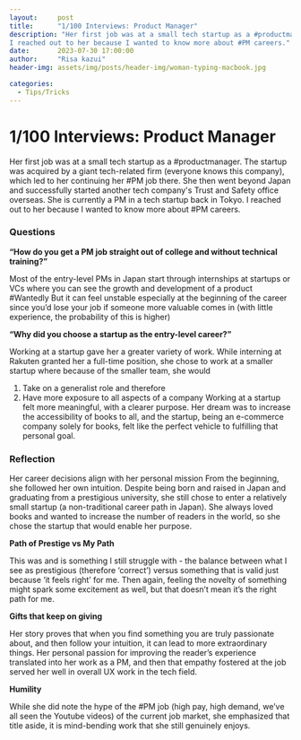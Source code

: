 ```yaml
---
layout:     post
title:      "1/100 Interviews: Product Manager"
description: "Her first job was at a small tech startup as a #productmanager. The startup was acquired by a giant tech-related firm (everyone knows this company), which led to her continuing her #PM job there. She then went beyond Japan and successfully started another tech company's Trust and Safety office overseas. She is currently a PM in a tech startup back in Tokyo. 
I reached out to her because I wanted to know more about #PM careers."
date:       2023-07-30 17:00:00
author:     "Risa kazui"
header-img: assets/img/posts/header-img/woman-typing-macbook.jpg

categories:
  - Tips/Tricks
---
```


# 1/100 Interviews: Product Manager

Her first job was at a small tech startup as a #productmanager. The startup was acquired by a giant tech-related firm (everyone knows this company), which led to her continuing her #PM job there. She then went beyond Japan and successfully started another tech company's Trust and Safety office overseas. She is currently a PM in a tech startup back in Tokyo. 
I reached out to her because I wanted to know more about #PM careers.


### Questions

**“How do you get a PM job straight out of college and without technical training?”**

Most of the entry-level PMs in Japan start through internships at startups or VCs where you can see the growth and development of a product
#Wantedly
But it can feel unstable especially at the beginning of the career since you’d lose your job if someone more valuable comes in (with little experience, the probability of this is higher)

**“Why did you choose a startup as the entry-level career?”**

Working at a startup gave her a greater variety of work. While interning at Rakuten granted her a full-time position, she chose to work at a smaller startup where because of the smaller team, she would 
1. Take on a generalist role and therefore 
2. Have more exposure to all aspects of a company
Working at a startup felt more meaningful, with a clearer purpose. Her dream was to increase the accessibility of books to all, and the startup, being an e-commerce company solely for books, felt like the perfect vehicle to fulfilling that personal goal.


### Reflection

Her career decisions align with her personal mission
From the beginning, she followed her own intuition. Despite being born and raised in Japan and graduating from a prestigious university, she still chose to enter a relatively small startup (a non-traditional career path in Japan). She always loved books and wanted to increase the number of readers in the world, so she chose the startup that would enable her purpose.

**Path of Prestige vs My Path**

This was and is something I still struggle with - the balance between what I see as prestigious (therefore ‘correct’) versus something that is valid just because ‘it feels right’ for me. Then again, feeling the novelty of something might spark some excitement as well, but that doesn’t mean it’s the right path for me. 

**Gifts that keep on giving**

Her story proves that when you find something you are truly passionate about, and then follow your intuition, it can lead to more extraordinary things. Her personal passion for improving the reader’s experience translated into her work as a PM, and then that empathy fostered at the job served her well in overall UX work in the tech field. 

**Humility**

While she did note the hype of the #PM job (high pay, high demand, we’ve all seen the Youtube videos) of the current job market, she emphasized that title aside, it is mind-bending work that she still genuinely enjoys. 


